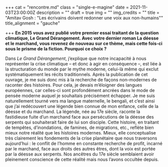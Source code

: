 +++
cat = "rencontre.md"
class = "single-e-magine"
date = 2021-11-03T23:00:00Z
description = ""
draft = true
img = ""
img_credits = ""
title = "Amitav Gosh : \"Les écrivains doivent redonner une voix aux non-humains\""
title_alignment = "gauche"

+++
**En 2015 vous avez publié votre premier essai traitant de la question climatique, Le Grand Dérangement. Avec votre dernier roman La déesse et le marchand, vous revenez de nouveau sur ce thème, mais cette fois-ci sous le prisme de la fiction. Pourquoi ce choix ?**

Dans _Le Grand Dérangement_, j’explique que notre incapacité à nous représenter la crise climatique – et donc à agir en conséquence –, est liée à la structuration du monde par le mythe moderne, celui-là même qui exclut systématiquement les récits traditionnels. Après la publication de cet ouvrage, je me suis donc mis à la recherche de façons non-modernes de raconter des histoires. Pour cela, je devais m’éloigner des langues européennes, car celles-ci sont profondément ancrées dans le mode de pensée moderne auquel je souhaitais précisément échapper. Je me suis naturellement tourné vers ma langue maternelle, le bengali, et c’est ainsi que j’ai redécouvert une légende bien connue de mon enfance, celle de la déesse et du marchand. La légende, née au 17e siècle, raconte la fastidieuse fuite d’un marchand face aux persécutions de la déesse des serpents qui souhaiterait faire de lui son disciple. Cette histoire, en traitant de tempêtes, d’inondations, de famines, de migrations, etc., reflète bien mieux notre réalité que les histoires modernes. Mieux, elle conceptualise très clairement les fondements de la crise planétaire que nous traversons aujourd’hui : le conflit de l’homme en constante recherche de profit, incarné par le marchand, face aux droits des autres êtres, dont la voix est portée par la déesse aux serpents. Nos ancêtres du 17e siècle semblaient avoir pleinement conscience de cette réalité mais nous l’avons occultée depuis.